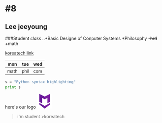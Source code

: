  #8 
======

## **Lee jeeyoung**
###Student
_class_
..*Basic Designe of Conputer Systems
*Philosophy
-~~hrd~~
+math

[koreatech link](www.koreatech.ac.kr)

|mon |tue |wed |
|----|----|----|
|math|phil|com |


```python
s = "Python syntax highlighting"
print s
```

here's our logo
![alt text](https://github.com/adam-p/markdown-here/raw/master/src/common/images/icon48.png "Logo Title Text 1")

>i'm student >koreatech

